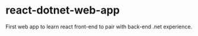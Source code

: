 # react-dotnet-web-app
First web app to learn react front-end to pair with back-end .net experience.
